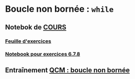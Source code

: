 # Boucle non bornée : `while`

## Notebok de [COURS](https://github.com/thfruchart/1nsi/blob/main/06/06-COURS-Boucle-TANT_QUE.ipynb)
### [Feuille d'exercices](https://github.com/thfruchart/1nsi/blob/main/06/EXERCICES-boucle-WHILE.pdf)
### [Notebook pour exercices 6.7.8](https://github.com/thfruchart/1nsi/blob/main/06/ACTIVIT%C3%89_Terminaison.ipynb)
## Entraînement [QCM : boucle non bornée](https://genumsi.inria.fr/qcm.php?h=0378e06515f33d61e4b13c40297321b8)

